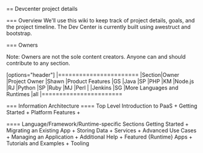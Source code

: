 == Devcenter project details

=== Overview
We'll use this wiki to keep track of project details, goals, and the project timeline. The Dev Center is currently built using awestruct and bootstrap.

=== Owners

Note: Owners are not the sole content creators. Anyone can and should contribute to any section.

[options="header"]
|=======================
|Section|Owner
|Project Owner    |Shawn
|Product Features    |GS
|Java    |SP
|PHP    |KM
|Node.js    |RJ
|Python    |SP
|Ruby    |MJ
|Perl    |
|Jenkins     |SG
|More Languages and Runtimes    |all
|=======================

=== Information Architecture
==== Top Level
Introduction to PaaS +
Getting Started +
Platform Features +

==== Language/Framework/Runtime-specific Sections
Getting Started +
Migrating an Existing App +
Storing Data +
Services +
Advanced Use Cases +
Managing an Application +
Additional Help +
Featured {Runtime} Apps +
Tutorials and Examples +
Tooling
